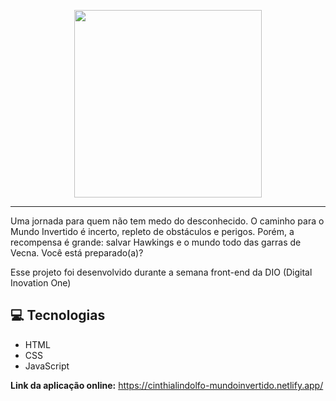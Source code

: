 <p align="center">
    <img width="300" src="https://micheleambrosio.github.io/semana-frontend-mundo-invertido/assets/images/banner/logo.svg">
</p>

-------
Uma jornada para quem não tem medo do desconhecido. O caminho para o Mundo Invertido é incerto, repleto de obstáculos e perigos. Porém, a recompensa é grande: salvar Hawkings e o mundo todo das garras de Vecna. Você está preparado(a)? 

Esse projeto foi desenvolvido durante a semana front-end da DIO (Digital Inovation One)

## 💻 Tecnologias
- HTML
- CSS
- JavaScript

<b>Link da aplicação online:</b> <a>https://cinthialindolfo-mundoinvertido.netlify.app/</a>
